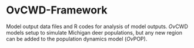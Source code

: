 # OvCWD-Framework
Model output data files and R codes for analysis of model outputs.
*Ov*CWD models setup to simulate Michigan deer populations, but any new region can be added to the population dynamics model (*Ov*POP). 
